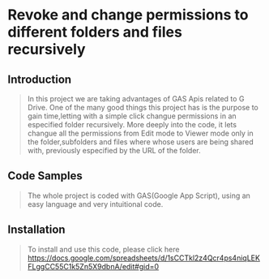 # Revoke and change permissions to different folders and files recursively

## Introduction

> In this project we are taking advantages of GAS Apis related to G Drive. One of the many good things this project has is the purpose to gain time,letting with a simple click changue permissions in an especified folder recursively.
More deeply into the code, it lets changue all the permissions from Edit mode to Viewer mode only in the folder,subfolders and files where whose users are being shared with, previously especified by the URL of the folder.

## Code Samples

> The whole project is coded with GAS(Google App Script), using an easy language and very intuitional code.

## Installation

> To install and use this code, please click here https://docs.google.com/spreadsheets/d/1sCCTkl2z4Qcr4ps4niqLEKFLggCC55C1k5Zn5X9dbnA/edit#gid=0

